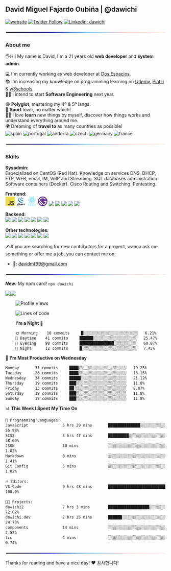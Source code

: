 ## David Miguel Fajardo Oubiña | @dawichi
[![website](https://img.shields.io/badge/Website-46a2f1.svg?&logo=Google-Chrome&logoColor=white&color=blueviolet&link=https://dawichi.dev)](https://dawichi.dev)
[![Twitter Follow](https://img.shields.io/twitter/follow/dawichi_?label=Follow)](https://twitter.com/dawichi_)
[![Linkedin: dawichi](https://img.shields.io/badge/-dawichi-blue?logo=Linkedin&logoColor=white&link=https://www.linkedin.com/in/dawichi/)](https://www.linkedin.com/in/dawichi/)

![----------------------------------------------------](https://github.com/Dawichi/Dawichi/blob/master/.github/hr-colored.png)

### About me
🖐Hi! My name is David, I'm a 21 years old **web developer** and **system admin**.
 
💻 I'm currently working as web developer at [Dos Espacios][1].  
📚 I'm increasing my knowledge on programming learning on [Udemy][2], [Platzi][3] & [w3schools][4].  
👨‍💻 I intend to start **Software Engineering** next year.

😄 <span title="Spanish, Galician, English">**Polyglot**</span>, mastering my <span title="German">4º</span> & <span title="Korean">5º</span> langs.  
🏀 **Sport** lover, no matter which!  
👨‍🔬 I love **learn** new things by myself, discover how things works and understand everything around me.  
🌍 Dreaming of **travel to** as many countries as possible!  
<img alt="spain" src="https://emojipedia-us.s3.dualstack.us-west-1.amazonaws.com/thumbs/120/apple/237/flag-for-spain_1f1ea-1f1f8.png" width="30" />
<img alt="portugal" src="https://emojipedia-us.s3.dualstack.us-west-1.amazonaws.com/thumbs/120/apple/237/flag-for-portugal_1f1f5-1f1f9.png" width="30" />
<img alt="andorra" src="https://emojipedia-us.s3.dualstack.us-west-1.amazonaws.com/thumbs/120/apple/237/flag-for-andorra_1f1e6-1f1e9.png" width="30" />
<img alt="czech" src="https://emojipedia-us.s3.dualstack.us-west-1.amazonaws.com/thumbs/120/apple/237/flag-for-czech-republic_1f1e8-1f1ff.png" width="30" />
<img alt="germany" src="https://emojipedia-us.s3.dualstack.us-west-1.amazonaws.com/thumbs/120/apple/237/flag-for-germany_1f1e9-1f1ea.png" width="30" />
<img alt="france" src="https://emojipedia-us.s3.dualstack.us-west-1.amazonaws.com/thumbs/120/apple/237/flag-for-france_1f1eb-1f1f7.png" width="30" />

![----------------------------------------------------](https://github.com/Dawichi/Dawichi/blob/master/.github/hr-colored.png)

### Skills
**Sysadmin:**  
Especialized on CentOS (Red Hat). Knowledge on services DNS, DHCP, FTP, WEB, email, IM, VoIP and Streaming. SQL databases administration. Software containers (Docker). Cisco Routing and Switching. Pentesting.

**Frontend:**  
<img width="30" src="https://raw.githubusercontent.com/devicons/devicon/master/icons/javascript/javascript-original.svg"/>
<img width="30" src="https://raw.githubusercontent.com/devicons/devicon/master/icons/jquery/jquery-original-wordmark.svg" />
<img width="30" src="https://raw.githubusercontent.com/devicons/devicon/master/icons/react/react-original-wordmark.svg" />
<img width="30" src="https://raw.githubusercontent.com/devicons/devicon/master/icons/gatsby/gatsby-original.svg" />
<img width="30" src="https://img.icons8.com/color/2x/graphql.png" />
<img width="30" src="https://devicon.dev/devicon.git/icons/typescript/typescript-original.svg"  />
<img width="30" src="https://devicon.dev/devicon.git/icons/angularjs/angularjs-original.svg" />
<img width="30" src="https://devicon.dev/devicon.git/icons/css3/css3-original.svg"  />
<img width="30" src="https://devicon.dev/devicon.git/icons/sass/sass-original.svg" />

**Backend:**  
<img width="30" src="https://devicon.dev/devicon.git/icons/mysql/mysql-original.svg" />
<img width="30" src="https://devicon.dev/devicon.git/icons/mongodb/mongodb-original.svg" />
<img width="30" src="https://devicon.dev/devicon.git/icons/nodejs/nodejs-original.svg" />
<img width="30" src="https://devicon.dev/devicon.git/icons/express/express-original.svg"  />
<img width="30" src="https://devicon.dev/devicon.git/icons/php/php-plain.svg" />
<img width="30" src="https://devicon.dev/devicon.git/icons/laravel/laravel-plain.svg" />
<img width="30" src="https://devicon.dev/devicon.git/icons/symfony/symfony-original.svg" />

**Other technologies:**  
<img width="30" src="https://devicon.dev/devicon.git/icons/wordpress/wordpress-plain.svg" />
<img width="30" src="https://www.flaticon.es/svg/static/icons/svg/825/825533.svg" />
<img width="30" src="https://devicon.dev/devicon.git/icons/drupal/drupal-original.svg" />
<img width="30" src="https://devicon.dev/devicon.git/icons/slack/slack-original.svg" />
<img width="30" src="https://devicon.dev/devicon.git/icons/trello/trello-plain.svg" />
<img width="30" src="https://devicon.dev/devicon.git/icons/git/git-original.svg" />
<img width="30" src="https://devicon.dev/devicon.git/icons/github/github-original.svg" />


✍If you are searching for new contributors for a proyect, wanna ask me something or offer me a job, you can contact me on:

- 📧: [davidmf99@gmail.com](mailto:davidmf99@gmail.com)

![----------------------------------------------------](https://github.com/Dawichi/Dawichi/blob/master/.github/hr-colored.png)

***New:*** My npm card! `npx dawichi`<br/>

<!-- Github Readme Stats - Projects, most used languages and user info -->
<div>
 <img style="float:left" height="165px" align="center" src="https://github-readme-stats.dawichi.vercel.app/api/top-langs/?username=dawichi&layout=compact&theme=tokyonight" />
 <img style="float:left" height="165px" align="center" src="https://github-readme-stats.dawichi.vercel.app/api?username=dawichi&show_icons=true&include_all_commits=true&theme=tokyonight" />
</div><br/>

<!-- Wakatime Stats -->
<!--START_SECTION:waka-->
![Profile Views](http://img.shields.io/badge/Profile%20Views-30-blue)

![Lines of code](https://img.shields.io/badge/From%20Hello%20World%20I%27ve%20Written-273244%20lines%20of%20code-blue)

**I'm a Night 🦉** 

```text
🌞 Morning    10 commits     █░░░░░░░░░░░░░░░░░░░░░░░░   6.21% 
🌆 Daytime    41 commits     ██████░░░░░░░░░░░░░░░░░░░   25.47% 
🌃 Evening    98 commits     ███████████████░░░░░░░░░░   60.87% 
🌙 Night      12 commits     █░░░░░░░░░░░░░░░░░░░░░░░░   7.45%

```
📅 **I'm Most Productive on Wednesday** 

```text
Monday       31 commits     ████░░░░░░░░░░░░░░░░░░░░░   19.25% 
Tuesday      26 commits     ████░░░░░░░░░░░░░░░░░░░░░   16.15% 
Wednesday    34 commits     █████░░░░░░░░░░░░░░░░░░░░   21.12% 
Thursday     19 commits     ███░░░░░░░░░░░░░░░░░░░░░░   11.8% 
Friday       13 commits     ██░░░░░░░░░░░░░░░░░░░░░░░   8.07% 
Saturday     19 commits     ███░░░░░░░░░░░░░░░░░░░░░░   11.8% 
Sunday       19 commits     ███░░░░░░░░░░░░░░░░░░░░░░   11.8%

```


📊 **This Week I Spent My Time On** 

```text
💬 Programming Languages: 
JavaScript               5 hrs 29 mins       ██████████████░░░░░░░░░░░   55.98% 
SCSS                     3 hrs 47 mins       █████████░░░░░░░░░░░░░░░░   38.69% 
JSON                     10 mins             ░░░░░░░░░░░░░░░░░░░░░░░░░   1.82% 
Markdown                 8 mins              ░░░░░░░░░░░░░░░░░░░░░░░░░   1.41% 
Git Config               5 mins              ░░░░░░░░░░░░░░░░░░░░░░░░░   1.02%

🔥 Editors: 
VS Code                  9 hrs 48 mins       █████████████████████████   100.0%

🐱‍💻 Projects: 
dawichi2                 7 hrs 3 mins        ██████████████████░░░░░░░   72.02% 
dawichi.dev              2 hrs 25 mins       ██████░░░░░░░░░░░░░░░░░░░   24.73% 
components               14 mins             ░░░░░░░░░░░░░░░░░░░░░░░░░   2.52% 
fcc                      4 mins              ░░░░░░░░░░░░░░░░░░░░░░░░░   0.74%

```


<!--END_SECTION:waka-->

![----------------------------------------------------](https://github.com/Dawichi/Dawichi/blob/master/.github/hr-colored.png)

Thanks for reading and have a nice day!
♥ 감사합니다!









<!-- Links -->
[1]: https://www.dosespacios.com/ "dosespacios.com"
[2]: https://www.udemy.com/ "udemy.com"
[3]: https://platzi.com/ "platzi.com"
[4]: https://www.w3schools.com/ "w3schools.com"

<!--
Icons from:
https://devicon.dev/
https://github.com/devicons/devicon/

Stats from:
https://github.com/anuraghazra/github-readme-stats

Wakatime stats from:
https://github.com/anmol098/waka-readme-stats
-->


<!--
**Dawichi/Dawichi** is a ✨ _special_ ✨ repository because its `README.md` (this file) appears on your GitHub profile.

Here are some ideas to get you started:
- 🔭 I’m currently working on ...
- 🌱 I’m currently learning ...
- 👯 I’m looking to collaborate on ...
- 🤔 I’m looking for help with ...
- 💬 Ask me about ...
- 📫 How to reach me: ...
- 😄 Pronouns: ...
- ⚡ Fun fact: ...
-->



